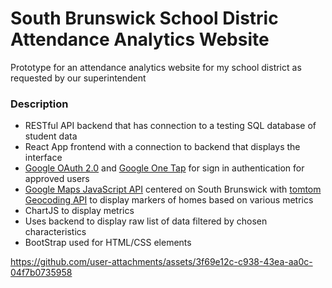 # South Brunswick School Distric Attendance Analytics Website
Prototype for an attendance analytics website for my school district as requested by our superintendent

### Description
* RESTful API backend that has connection to a testing SQL database of student data 
* React App frontend with a connection to backend that displays the interface
* [Google OAuth 2.0](https://developers.google.com/identity/protocols/oauth2) and [Google One Tap](https://developers.google.com/identity/gsi/web/guides/features) for sign in authentication for approved users
* [Google Maps JavaScript API](https://developers.google.com/maps) centered on South Brunswick with [tomtom Geocoding API](https://developer.tomtom.com/geocoding-api/documentation/product-information/introduction) to display markers of homes based on various metrics
* ChartJS to display metrics
* Uses backend to display raw list of data filtered by chosen characteristics
* BootStrap used for HTML/CSS elements


https://github.com/user-attachments/assets/3f69e12c-c938-43ea-aa0c-04f7b0735958

